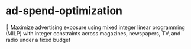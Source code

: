 # ad-spend-optimization
🧠 Maximize advertising exposure using mixed integer linear programming (MILP) with integer constraints across magazines, newspapers, TV, and radio under a fixed budget
